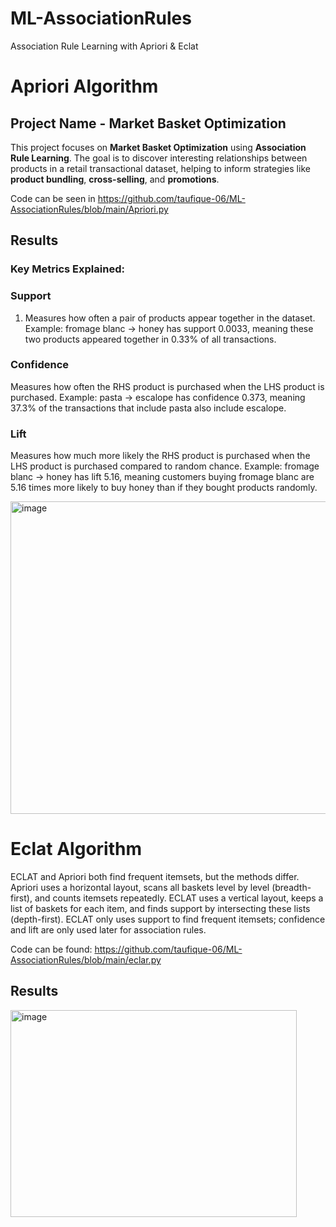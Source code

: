 # ML-AssociationRules
Association Rule Learning with Apriori &amp; Eclat

# Apriori Algorithm
## Project Name - Market Basket Optimization
This project focuses on **Market Basket Optimization** using **Association Rule Learning**. The goal is to discover interesting relationships between products in a retail transactional dataset, helping to inform strategies like **product bundling**, **cross-selling**, and **promotions**.

Code can be seen in https://github.com/taufique-06/ML-AssociationRules/blob/main/Apriori.py

## Results
### Key Metrics Explained:
### Support
1. Measures how often a pair of products appear together in the dataset. Example: fromage blanc → honey has support 0.0033, meaning these two products appeared together in 0.33% of all transactions.

### Confidence
Measures how often the RHS product is purchased when the LHS product is purchased. Example: pasta → escalope has confidence 0.373, meaning 37.3% of the transactions that include pasta also include escalope.

### Lift
Measures how much more likely the RHS product is purchased when the LHS product is purchased compared to random chance. Example: fromage blanc → honey has lift 5.16, meaning customers buying fromage blanc are 5.16 times more likely to buy honey than if they bought products randomly.

<img width="962" height="500" alt="image" src="https://github.com/user-attachments/assets/71dd04c0-0dc5-4a6f-9189-ed309e51e8fe" />

# Eclat Algorithm
ECLAT and Apriori both find frequent itemsets, but the methods differ. Apriori uses a horizontal layout, scans all baskets level by level (breadth-first), and counts itemsets repeatedly. ECLAT uses a vertical layout, keeps a list of baskets for each item, and finds support by intersecting these lists (depth-first). ECLAT only uses support to find frequent itemsets; confidence and lift are only used later for association rules.

Code can be found: https://github.com/taufique-06/ML-AssociationRules/blob/main/eclar.py

## Results
<img width="458" height="331" alt="image" src="https://github.com/user-attachments/assets/fe732d70-5f51-41ed-a227-2bda7096eacf" />


